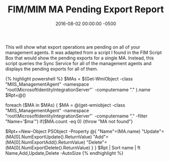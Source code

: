 ﻿---
layout: post
title:  FIM/MIM MA Pending Export Report
date:   2016-08-02 00:00:00 -0500
categories: IT
---






This will show what export operations are pending on all of your management agents. It was adapted from a script I found in the FIM Script Box that would show the pending exports for a single MA. Instead, this script queries the Sync Service for all of the management agents and displays the pending exports for all of them.

{% highlight powershell %}
$MAs = $(Get-WmiObject -class "MIIS_ManagementAgent" -namespace "root\MicrosoftIdentityIntegrationServer"` -computername "." ).name
$Rpt=@()

foreach ($MA in $MAs)
{
$MA = @(get-wmiobject -class "MIIS_ManagementAgent" -namespace "root\MicrosoftIdentityIntegrationServer"`
-computername "." -filter "Name='$ma'")
if($MA.count -eq 0) {throw "MA not found"}

$Rpt+=New-Object PSObject -Property @{
"Name"=$($MA.name)
"Update"=$($MA[0].NumExportUpdate().ReturnValue)
"Add"=$($MA[0].NumExportAdd().ReturnValue)
"Delete"=$($MA[0].NumExportDelete().ReturnValue)
}
}
$Rpt | Sort name | ft Name,Add,Update,Delete -AutoSize
{% endhighlight %}




